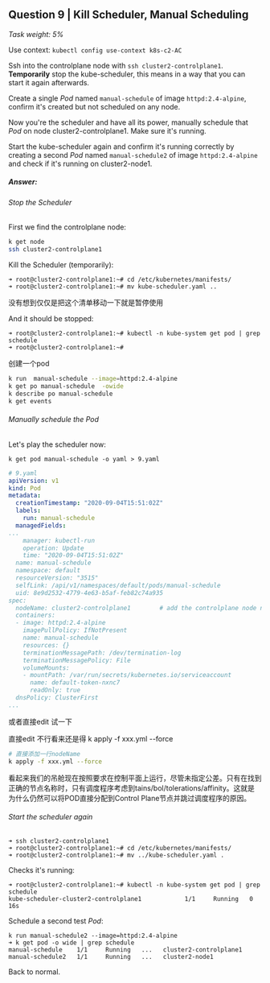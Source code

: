 ## Question 9 | Kill Scheduler, Manual Scheduling

*Task weight: 5%*

 

Use context: `kubectl config use-context k8s-c2-AC`

 

Ssh into the controlplane node with `ssh cluster2-controlplane1`. **Temporarily** stop the kube-scheduler, this means in a way that you can start it again afterwards.

Create a single *Pod* named `manual-schedule` of image `httpd:2.4-alpine`, confirm it's created but not scheduled on any node.

Now you're the scheduler and have all its power, manually schedule that *Pod* on node cluster2-controlplane1. Make sure it's running.

Start the kube-scheduler again and confirm it's running correctly by creating a second *Pod* named `manual-schedule2` of image `httpd:2.4-alpine` and check if it's running on cluster2-node1.

##### Answer:

###### Stop the Scheduler

First we find the controlplane node:

```bash
k get node
ssh cluster2-controlplane1
```

Kill the Scheduler (temporarily):

```
➜ root@cluster2-controlplane1:~# cd /etc/kubernetes/manifests/
➜ root@cluster2-controlplane1:~# mv kube-scheduler.yaml ..
```

没有想到仅仅是把这个清单移动一下就是暂停使用

And it should be stopped:

```
➜ root@cluster2-controlplane1:~# kubectl -n kube-system get pod | grep schedule
➜ root@cluster2-controlplane1:~# 
```

 创建一个pod

```bash
k run  manual-schedule --image=httpd:2.4-alpine
k get po manual-schedule  -owide 
k describe po manual-schedule 
k get events 
```

###### Manually schedule the *Pod*

Let's play the scheduler now:

```
k get pod manual-schedule -o yaml > 9.yaml
```

```yaml
# 9.yaml
apiVersion: v1
kind: Pod
metadata:
  creationTimestamp: "2020-09-04T15:51:02Z"
  labels:
    run: manual-schedule
  managedFields:
...
    manager: kubectl-run
    operation: Update
    time: "2020-09-04T15:51:02Z"
  name: manual-schedule
  namespace: default
  resourceVersion: "3515"
  selfLink: /api/v1/namespaces/default/pods/manual-schedule
  uid: 8e9d2532-4779-4e63-b5af-feb82c74a935
spec:
  nodeName: cluster2-controlplane1        # add the controlplane node name
  containers:
  - image: httpd:2.4-alpine
    imagePullPolicy: IfNotPresent
    name: manual-schedule
    resources: {}
    terminationMessagePath: /dev/termination-log
    terminationMessagePolicy: File
    volumeMounts:
    - mountPath: /var/run/secrets/kubernetes.io/serviceaccount
      name: default-token-nxnc7
      readOnly: true
  dnsPolicy: ClusterFirst
...
```

或者直接edit 试一下

直接edit 不行看来还是得 k apply -f xxx.yml --force

```bash
# 直接添加一行nodeName
k apply -f xxx.yml --force
```

看起来我们的吊舱现在按照要求在控制平面上运行，尽管未指定公差。只有在找到正确的节点名称时，只有调度程序考虑到tains/bol/tolerations/affinity。这就是为什么仍然可以将POD直接分配到Control Plane节点并跳过调度程序的原因。

###### Start the scheduler again

```
➜ ssh cluster2-controlplane1
➜ root@cluster2-controlplane1:~# cd /etc/kubernetes/manifests/
➜ root@cluster2-controlplane1:~# mv ../kube-scheduler.yaml .
```

Checks it's running:

```
➜ root@cluster2-controlplane1:~# kubectl -n kube-system get pod | grep schedule
kube-scheduler-cluster2-controlplane1            1/1     Running   0          16s
```

Schedule a second test *Pod*:

```
k run manual-schedule2 --image=httpd:2.4-alpine
➜ k get pod -o wide | grep schedule
manual-schedule    1/1     Running   ...   cluster2-controlplane1
manual-schedule2   1/1     Running   ...   cluster2-node1
```

Back to normal.